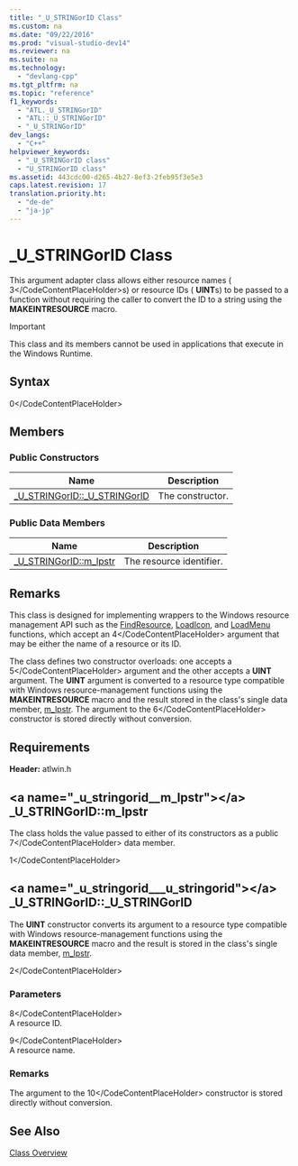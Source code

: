 ```yaml
---
title: "_U_STRINGorID Class"
ms.custom: na
ms.date: "09/22/2016"
ms.prod: "visual-studio-dev14"
ms.reviewer: na
ms.suite: na
ms.technology: 
  - "devlang-cpp"
ms.tgt_pltfrm: na
ms.topic: "reference"
f1_keywords: 
  - "ATL._U_STRINGorID"
  - "ATL::_U_STRINGorID"
  - "_U_STRINGorID"
dev_langs: 
  - "C++"
helpviewer_keywords: 
  - "_U_STRINGorID class"
  - "U_STRINGorID class"
ms.assetid: 443cdc00-d265-4b27-8ef3-2feb95f3e5e3
caps.latest.revision: 17
translation.priority.ht: 
  - "de-de"
  - "ja-jp"
---
```

# _U_STRINGorID Class
This argument adapter class allows either resource names ( <CodeContentPlaceHolder>3\</CodeContentPlaceHolder>s) or resource IDs (            **UINT**s) to be passed to a function without requiring the caller to convert the ID to a string using the **MAKEINTRESOURCE** macro.  
  
> [!IMPORTANT]
>  This class and its members cannot be used in applications that execute in the Windows Runtime.  
  
## Syntax  
  
<CodeContentPlaceHolder>0\</CodeContentPlaceHolder>  
## Members  
  
### Public Constructors  
  
|Name|Description|  
|----------|-----------------|  
|[_U_STRINGorID::_U_STRINGorID](../vs140/_u_stringorid--_u_stringorid.md)|The constructor.|  
  
### Public Data Members  
  
|Name|Description|  
|----------|-----------------|  
|[_U_STRINGorID::m_lpstr](../vs140/_u_stringorid--m_lpstr.md)|The resource identifier.|  
  
## Remarks  
 This class is designed for implementing wrappers to the Windows resource management API such as the [FindResource](http://msdn.microsoft.com/library/windows/desktop/ms648042), [LoadIcon](http://msdn.microsoft.com/library/windows/desktop/ms648072), and [LoadMenu](http://msdn.microsoft.com/library/windows/desktop/ms647990) functions, which accept an <CodeContentPlaceHolder>4\</CodeContentPlaceHolder> argument that may be either the name of a resource or its ID.  
  
 The class defines two constructor overloads: one accepts a <CodeContentPlaceHolder>5\</CodeContentPlaceHolder> argument and the other accepts a **UINT** argument. The **UINT** argument is converted to a resource type compatible with Windows resource-management functions using the **MAKEINTRESOURCE** macro and the result stored in the class's single data member, [m_lpstr](../vs140/_u_stringorid--m_lpstr.md). The argument to the <CodeContentPlaceHolder>6\</CodeContentPlaceHolder> constructor is stored directly without conversion.  
  
## Requirements  
 **Header:** atlwin.h  
  
##  \<a name="_u_stringorid__m_lpstr">\</a>  _U_STRINGorID::m_lpstr  
 The class holds the value passed to either of its constructors as a public <CodeContentPlaceHolder>7\</CodeContentPlaceHolder> data member.  
  
<CodeContentPlaceHolder>1\</CodeContentPlaceHolder>  
##  \<a name="_u_stringorid___u_stringorid">\</a>  _U_STRINGorID::_U_STRINGorID  
 The **UINT** constructor converts its argument to a resource type compatible with Windows resource-management functions using the **MAKEINTRESOURCE** macro and the result is stored in the class's single data member, [m_lpstr](../vs140/_u_stringorid--m_lpstr.md).  
  
<CodeContentPlaceHolder>2\</CodeContentPlaceHolder>  
### Parameters  
 <CodeContentPlaceHolder>8\</CodeContentPlaceHolder>  
 A resource ID.  
  
 <CodeContentPlaceHolder>9\</CodeContentPlaceHolder>  
 A resource name.  
  
### Remarks  
 The argument to the <CodeContentPlaceHolder>10\</CodeContentPlaceHolder> constructor is stored directly without conversion.  
  
## See Also  
 [Class Overview](../vs140/atl-class-overview.md)